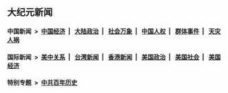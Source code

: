 ## 大纪元新闻

#### 中国新闻 &nbsp;>&nbsp; [中国经济](indexes/ncid283/README.md?09020845) &nbsp;| &nbsp; [大陆政治](indexes/ncid277/README.md?09020845) &nbsp;| &nbsp; [社会万象](indexes/ncid282/README.md?09020845) &nbsp;| &nbsp; [中国人权](indexes/ncid278/README.md?09020845) &nbsp;| &nbsp; [群体事件](indexes/ncid279/README.md?09020845) &nbsp;| &nbsp; [天灾人祸](indexes/ncid280/README.md?09020845)

#### 国际新闻 &nbsp;>&nbsp; [美中关系](indexes/nf1412576/README.md?09020845) &nbsp;| &nbsp; [台湾新闻](indexes/ncid1349361/README.md?09020845) &nbsp;| &nbsp; [香港新闻](indexes/ncid1349362/README.md?09020845) &nbsp;| &nbsp; [美国政治](indexes/ncid1078159/README.md?09020845) &nbsp;| &nbsp; [美国社会](indexes/ncid1078160/README.md?09020845) &nbsp;| &nbsp; [美国经济](indexes/ncid1078158/README.md?09020845)

#### 特别专题 &nbsp;>&nbsp; [中共百年历史](https://github.com/epoch-news/epoch-special/blob/master/README.md?09020845)  

